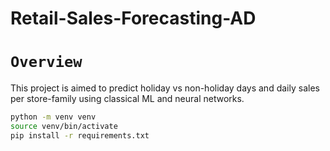 # Retail-Sales-Forecasting-AD
# `Overview`
This project is aimed to predict holiday vs non-holiday days and daily sales per store-family using classical ML and neural networks.

```bash
python -m venv venv
source venv/bin/activate
pip install -r requirements.txt